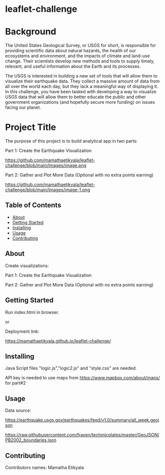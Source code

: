 # leaflet-challenge

# Background
The United States Geological Survey, or USGS for short, is responsible for providing scientific data about natural hazards, the health of our ecosystems and environment, and the impacts of climate and land-use change. Their scientists develop new methods and tools to supply timely, relevant, and useful information about the Earth and its processes.

The USGS is interested in building a new set of tools that will allow them to visualize their earthquake data. They collect a massive amount of data from all over the world each day, but they lack a meaningful way of displaying it. In this challenge, you have been tasked with developing a way to visualize USGS data that will allow them to better educate the public and other government organizations (and hopefully secure more funding) on issues facing our planet.

# Project Title 

The purpose of this project is to build analytical app in two parts:

Part 1: Create the Earthquake Visualization

https://github.com/mamathaetikyala/leaflet-challenge/blob/main/Images/image.png

Part 2: Gather and Plot More Data (Optional with no extra points earning)

https://github.com/mamathaetikyala/leaflet-challenge/blob/main/Images/image-1.png



## Table of Contents

- [About](#about)
- [Getting Started](#getting_started)
- [Installing](#installing)
- [Usage](#usage)
- [Contributing](#contributing)

## About

Create visualizations:

Part 1: Create the Earthquake Visualization

Part 2: Gather and Plot More Data (Optional with no extra points earning)

## Getting Started

Run index.html in browser.

or

Deployment link: 

https://mamathaetikyala.github.io/leaflet-challenge/


## Installing

Java Script files "logic.js","logic2.js" and "style.css" are needed.

API key is needed to use maps from https://www.mapbox.com/about/maps/ for part#2


## Usage

Data source:

https://earthquake.usgs.gov/earthquakes/feed/v1.0/summary/all_week.geojson

https://raw.githubusercontent.com/fraxen/tectonicplates/master/GeoJSON/PB2002_boundaries.json


## Contributing
Contributors names: Mamatha Etikyala


